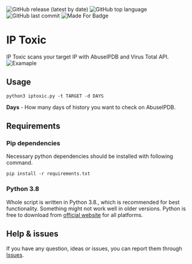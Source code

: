 ![GitHub release (latest by date)](https://img.shields.io/github/v/release/cyb3rd3s/IPToxic?style=for-the-badge) ![GitHub top language](https://img.shields.io/github/languages/top/cyb3rd3s/IPToxic?style=for-the-badge) ![GitHub last commit](https://img.shields.io/github/last-commit/cyb3rd3s/IPToxic?style=for-the-badge) ![Made For Badge](https://img.shields.io/badge/Made%20for-SOC%20analyst-success?style=for-the-badge)
# IP Toxic
IP Toxic scans your target IP with AbuseIPDB and Virus Total API.
![Examaple](https://github.com/cyb3rd3s/cyb3rd3s/blob/main/iptoxic.png)
## Usage
```
python3 iptoxic.py -t TARGET -d DAYS
```
**Days** - How many days of history you want to check on AbuseIPDB.

## Requirements
### Pip dependencies
Necessary python dependencies should be installed with following command.
```
pip install -r requirements.txt
```
### Python 3.8
Whole script is written in Python 3.8., which is recommended for best functionality. Something might not work well in older versions. Python is free to download from [official website](https://www.python.org/downloads/) for all platforms.

## Help & issues
If you have any question, ideas or issues, you can report them through [Issues](https://github.com/cyb3rd3s/IPToxic/issues).
